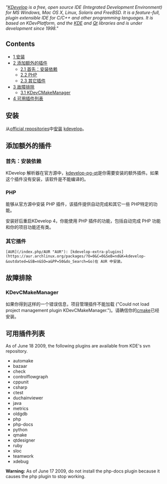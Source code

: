 *"[KDevelop](http://kdevelop.org/) is a free, open source IDE (Integrated Development Environment) for MS Windows, Mac OS X, Linux, Solaris and FreeBSD. It is a feature-full, plugin extensible IDE for C/C++ and other programming languages. It is based on KDevPlatform, and the [KDE](/index.php/KDE "KDE") and [Qt](/index.php/Qt "Qt") libraries and is under development since 1998."*

## Contents

*   [1 安装](#安装)
*   [2 添加额外的插件](#添加额外的插件)
    *   [2.1 首先：安装依赖](#首先：安装依赖)
    *   [2.2 PHP](#PHP)
    *   [2.3 其它插件](#其它插件)
*   [3 故障排除](#故障排除)
    *   [3.1 KDevCMakeManager](#KDevCMakeManager)
*   [4 可用插件列表](#可用插件列表)

## 安装

从[official repositories](/index.php/Official_repositories "Official repositories")中[安装](/index.php/Pacman "Pacman") [kdevelop](https://www.archlinux.org/packages/?name=kdevelop)。

## 添加额外的插件

### 首先：安装依赖

KDevelop 解析器在官方源中，[kdevelop-pg-qt](https://www.archlinux.org/packages/?name=kdevelop-pg-qt)是你需要安装的额外插件。如果这个插件没有安装，该软件是不能编译的。

### PHP

能够从官方源中安装 PHP 插件，该插件提供自动完成和其它一些 PHP特定的功能。

安装好后重启KDevelop 4，你能使用 PHP 插件的功能，包括自动完成 PHP 功能和你的项目功能还有类。

### 其它插件

```
[AUR](/index.php/AUR "AUR"): [kdevelop-extra-plugins](https://aur.archlinux.org/packages/?O=0&C=0&SeB=nd&K=kdevelop-&outdated=&SB=n&SO=a&PP=50&do_Search=Go)在 AUR 中安装。

```

## 故障排除

### KDevCMakeManager

如果你得到这样的一个错误信息，项目管理插件不能加载 ("Could not load project management plugin KDevCMakeManager.")。请确信你的[cmake](https://www.archlinux.org/packages/?name=cmake)已经安装。

## 可用插件列表

As of June 18 2009, the following plugins are available from KDE's svn repository.

*   automake
*   bazaar
*   check
*   controlflowgraph
*   cppunit
*   csharp
*   ctest
*   duchainviewer
*   java
*   metrics
*   oldgdb
*   php
*   php-docs
*   python
*   qmake
*   qtdesigner
*   ruby
*   sloc
*   teamwork
*   xdebug

**Warning:** As of June 17 2009, do not install the php-docs plugin because it causes the php plugin to stop working.